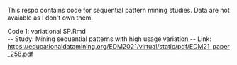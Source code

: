 This respo contains code for sequential pattern mining studies. Data are not avaiable as I don't own them.

Code 1: variational SP.Rmd  
-- Study: Mining sequential patterns with high usage variation 
-- Link: https://educationaldatamining.org/EDM2021/virtual/static/pdf/EDM21_paper_258.pdf
